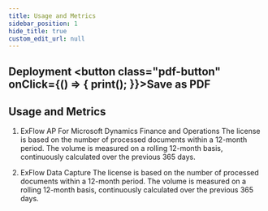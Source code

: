 ```yaml
---
title: Usage and Metrics    
sidebar_position: 1
hide_title: true
custom_edit_url: null
---
```

## Deployment <button class="pdf-button" onClick={() => { print(); }}>Save as PDF</button>

## Usage and Metrics
 
1.	ExFlow AP For Microsoft Dynamics Finance and Operations
The license is based on the number of processed documents within a 12-month period. The volume is measured on a rolling 12-month basis, continuously calculated over the previous 365 days.
 
 
2.	ExFlow Data Capture
The license is based on the number of processed documents within a 12-month period. The volume is measured on a rolling 12-month basis, continuously calculated over the previous 365 days.
 

